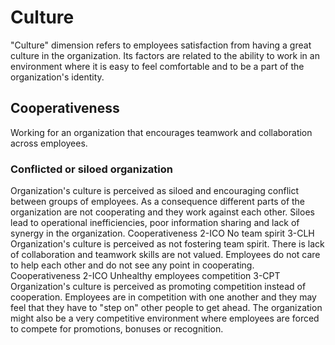 # Culture

"Culture" dimension refers to employees satisfaction from having a great culture in the organization. Its factors are related to the ability to work in an environment where it is easy to feel comfortable and to be a part of the organization's identity.

## Cooperativeness

Working for an organization that encourages teamwork and collaboration across employees.	

### Conflicted or siloed organization	
Organization's culture is perceived as siloed and encouraging conflict between groups of employees. As a consequence different parts of the organization are not cooperating and they work against each other. Siloes lead to operational inefficiencies, poor information sharing and lack of synergy in the organization.
Cooperativeness	2-ICO		No team spirit	3-CLH	Organization's culture is perceived as not fostering team spirit. There is lack of collaboration and teamwork skills are not valued. Employees do not care to help each other and do not see any point in cooperating.
Cooperativeness	2-ICO		Unhealthy employees competition	3-CPT	Organization's culture is perceived as promoting competition instead of cooperation. Employees are in competition with one another and they may feel that they have to "step on" other people to get ahead. The organization might also be a very competitive environment where employees are forced to compete for promotions, bonuses or recognition.



